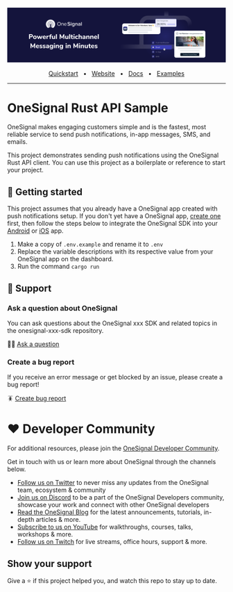 ![OneSignal](./assets/onesignal-banner.png)

<div align="center">
  <a href="https://documentation.onesignal.com/docs/onboarding-with-onesignal" target="_blank">Quickstart</a>
  <span>&nbsp;&nbsp;•&nbsp;&nbsp;</span>
  <a href="https://onesignal.com/" target="_blank">Website</a>
  <span>&nbsp;&nbsp;•&nbsp;&nbsp;</span>
  <a href="https://documentation.onesignal.com/docs" target="_blank">Docs</a>
  <span>&nbsp;&nbsp;•&nbsp;&nbsp;</span>
  <a href="https://github.com/OneSignalDevelopers" target="_blank">Examples</a>
  <br />
  <hr />
</div>

# OneSignal Rust API Sample

OneSignal makes engaging customers simple and is the fastest, most reliable service to send push notifications, in-app messages, SMS, and emails.

This project demonstrates sending push notifications using the OneSignal Rust API client. You can use this project as a boilerplate or reference to start your project.

## 🚦 Getting started

This project assumes that you already have a OneSignal app created with push notifications setup. If you don't yet have a OneSignal app, [create one](https://documentation.onesignal.com/docs/apps-organizations#create-an-app) first, then follow the steps below to integrate the OneSignal SDK into your [Android](https://documentation.onesignal.com/docs/android-sdk-setup) or [iOS](https://documentation.onesignal.com/docs/ios-sdk-setup) app.

1. Make a copy of `.env.example` and rename it to `.env`
2. Replace the variable descriptions with its respective value from your OneSignal app on the dashboard.
3. Run the command `cargo run`

## 🤝 Support

### Ask a question about OneSignal

You can ask questions about the OneSignal xxx SDK and related topics in the onesignal-xxx-sdk repository.

🙋‍♂️ [Ask a question](https://github.com/OneSignal/onesignal-rust-api/issues/new?assignees=&labels=triage&template=ask-question.yml&title=%5Bquestion%5D%3A+)

### Create a bug report

If you receive an error message or get blocked by an issue, please create a bug report!

🪳 [Create bug report](https://github.com/OneSignal/onesignal-rust-api/issues/new?assignees=&labels=bug%2Ctriage&template=bug-report.yml&title=%5BBug%5D%3A+)

# ❤️ Developer Community

For additional resources, please join the [OneSignal Developer Community](https://onesignal.com/onesignal-developers).

Get in touch with us or learn more about OneSignal through the channels below.

- [Follow us on Twitter](https://twitter.com/onesignaldevs) to never miss any updates from the OneSignal team, ecosystem & community
- [Join us on Discord](https://discord.gg/EP7gf6Uz7G) to be a part of the OneSignal Developers community, showcase your work and connect with other OneSignal developers
- [Read the OneSignal Blog](https://onesignal.com/blog/) for the latest announcements, tutorials, in-depth articles & more.
- [Subscribe to us on YouTube](https://www.youtube.com/channel/UCe63d5EDQsSkOov-bIE_8Aw/featured) for walkthroughs, courses, talks, workshops & more.
- [Follow us on Twitch](https://www.twitch.tv/onesignaldevelopers) for live streams, office hours, support & more.

## Show your support

Give a ⭐️ if this project helped you, and watch this repo to stay up to date.
